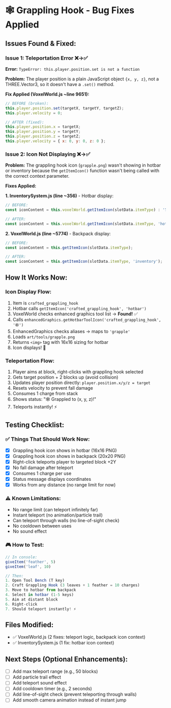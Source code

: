 # 🕸️ Grappling Hook - Bug Fixes Applied

## Issues Found & Fixed:

### Issue 1: Teleportation Error ❌→✅
**Error:** `TypeError: this.player.position.set is not a function`

**Problem:** The player position is a plain JavaScript object `{x, y, z}`, not a THREE.Vector3, so it doesn't have a `.set()` method.

**Fix Applied (VoxelWorld.js ~line 9651):**
```javascript
// BEFORE (broken):
this.player.position.set(targetX, targetY, targetZ);
this.player.velocity = 0;

// AFTER (fixed):
this.player.position.x = targetX;
this.player.position.y = targetY;
this.player.position.z = targetZ;
this.player.velocity = { x: 0, y: 0, z: 0 };
```

### Issue 2: Icon Not Displaying ❌→✅
**Problem:** The grappling hook icon (`grapple.png`) wasn't showing in hotbar or inventory because the `getItemIcon()` function wasn't being called with the correct context parameter.

**Fixes Applied:**

**1. InventorySystem.js (line ~356)** - Hotbar display:
```javascript
// BEFORE:
const iconContent = this.voxelWorld.getItemIcon(slotData.itemType) : '❓';

// AFTER:
const iconContent = this.voxelWorld.getItemIcon(slotData.itemType, 'hotbar') : '❓';
```

**2. VoxelWorld.js (line ~5774)** - Backpack display:
```javascript
// BEFORE:
const iconContent = this.getItemIcon(slotData.itemType);

// AFTER:
const iconContent = this.getItemIcon(slotData.itemType, 'inventory');
```

## How It Works Now:

### Icon Display Flow:
1. Item is `crafted_grappling_hook`
2. Hotbar calls `getItemIcon('crafted_grappling_hook', 'hotbar')`
3. VoxelWorld checks enhanced graphics tool list → **Found!** ✅
4. Calls `enhancedGraphics.getHotbarToolIcon('crafted_grappling_hook', '🕸️')`
5. EnhancedGraphics checks aliases → maps to `'grapple'`
6. Loads `art/tools/grapple.png`
7. Returns `<img>` tag with 16x16 sizing for hotbar
8. Icon displays! 🎨

### Teleportation Flow:
1. Player aims at block, right-clicks with grappling hook selected
2. Gets target position + 2 blocks up (avoid collision)
3. Updates player position directly: `player.position.x/y/z = target`
4. Resets velocity to prevent fall damage
5. Consumes 1 charge from stack
6. Shows status: "🕸️ Grappled to (x, y, z)!"
7. Teleports instantly! ⚡

## Testing Checklist:

### ✅ Things That Should Work Now:
- [x] Grappling hook icon shows in hotbar (16x16 PNG)
- [x] Grappling hook icon shows in backpack (20x20 PNG)
- [x] Right-click teleports player to targeted block +2Y
- [x] No fall damage after teleport
- [x] Consumes 1 charge per use
- [x] Status message displays coordinates
- [x] Works from any distance (no range limit for now)

### ⚠️ Known Limitations:
- No range limit (can teleport infinitely far)
- Instant teleport (no animation/particle trail)
- Can teleport through walls (no line-of-sight check)
- No cooldown between uses
- No sound effect

### 🎮 How to Test:
```javascript
// In console:
giveItem('feather', 5)
giveItem('leaf', 10)

// Then:
1. Open Tool Bench (T key)
2. Craft Grappling Hook (3 leaves + 1 feather = 10 charges)
3. Move to hotbar from backpack
4. Select in hotbar (1-5 keys)
5. Aim at distant block
6. Right-click
7. Should teleport instantly! ⚡
```

## Files Modified:
- ✅ VoxelWorld.js (2 fixes: teleport logic, backpack icon context)
- ✅ InventorySystem.js (1 fix: hotbar icon context)

## Next Steps (Optional Enhancements):
- [ ] Add max teleport range (e.g., 50 blocks)
- [ ] Add particle trail effect
- [ ] Add teleport sound effect
- [ ] Add cooldown timer (e.g., 2 seconds)
- [ ] Add line-of-sight check (prevent teleporting through walls)
- [ ] Add smooth camera animation instead of instant jump
